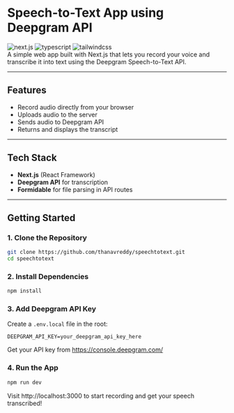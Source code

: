 # Speech-to-Text App using Deepgram API
<div class"center">
<img src="https://img.shields.io/badge/-Next_JS-black?style=for-the-badge&logoColor=white&logo=nextdotjs&color=61DAFB" alt="next.js" />
    <img src="https://img.shields.io/badge/-TypeScript-black?style=for-the-badge&logoColor=white&logo=typescript&color=3178C6" alt="typescript" />
    <img src="https://img.shields.io/badge/-Tailwind_CSS-black?style=for-the-badge&logoColor=white&logo=tailwindcss&color=06B6D4" alt="tailwindcss" />
</div>
A simple web app built with Next.js that lets you record your voice and transcribe it into text using the Deepgram Speech-to-Text API.

---

## Features

- Record audio directly from your browser
- Uploads audio to the server
- Sends audio to Deepgram API
- Returns and displays the transcript

---

##  Tech Stack

- **Next.js** (React Framework)
- **Deepgram API** for transcription
- **Formidable** for file parsing in API routes

---

##  Getting Started

### 1. Clone the Repository

```bash
git clone https://github.com/thanavreddy/speechtotext.git
cd speechtotext
```

### 2. Install Dependencies

```bash
npm install
```

### 3. Add Deepgram API Key

Create a `.env.local` file in the root:

```env
DEEPGRAM_API_KEY=your_deepgram_api_key_here
```

Get your API key from https://console.deepgram.com/

### 4. Run the App

```bash
npm run dev
```

Visit http://localhost:3000 to start recording and get your speech transcribed!

